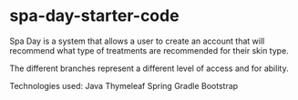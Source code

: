 # spa-day-starter-code

Spa Day is a system that allows a user to create an account that will recommend what type of treatments are recommended for their skin type. 

The different branches represent a different level of access and for ability. 

Technologies used:
Java
Thymeleaf
Spring
Gradle
Bootstrap

